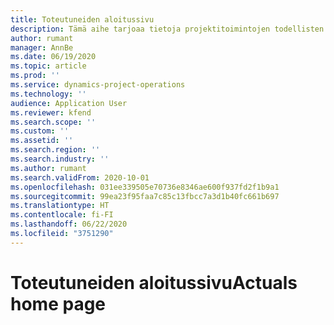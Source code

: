 ```yaml
---
title: Toteutuneiden aloitussivu
description: Tämä aihe tarjoaa tietoja projektitoimintojen todellisten arvojen käsittelemisestä.
author: rumant
manager: AnnBe
ms.date: 06/19/2020
ms.topic: article
ms.prod: ''
ms.service: dynamics-project-operations
ms.technology: ''
audience: Application User
ms.reviewer: kfend
ms.search.scope: ''
ms.custom: ''
ms.assetid: ''
ms.search.region: ''
ms.search.industry: ''
ms.author: rumant
ms.search.validFrom: 2020-10-01
ms.openlocfilehash: 031ee339505e70736e8346ae600f937fd2f1b9a1
ms.sourcegitcommit: 99ea23f95faa7c85c13fbcc7a3d1b40fc661b697
ms.translationtype: HT
ms.contentlocale: fi-FI
ms.lasthandoff: 06/22/2020
ms.locfileid: "3751290"
---
```

# <a name="actuals-home-page"></a><span data-ttu-id="422e7-103">Toteutuneiden aloitussivu</span><span class="sxs-lookup"><span data-stu-id="422e7-103">Actuals home page</span></span>

